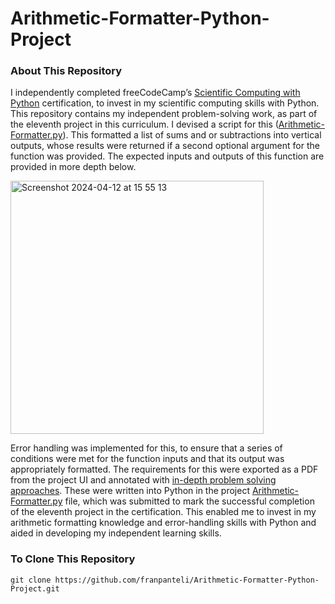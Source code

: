 # Arithmetic-Formatter-Python-Project
### About This Repository
I independently completed freeCodeCamp’s [Scientific Computing with Python](https://www.freecodecamp.org/learn/scientific-computing-with-python/) certification, to invest in my scientific computing skills with Python. This repository contains my independent problem-solving work, as part of the eleventh project in this curriculum. I devised a script for this ([Arithmetic-Formatter.py](https://github.com/franpanteli/Arithmetic-Formatter-Python-Project/blob/main/Arithmetic-Formatter.py)). This formatted a list of sums and or subtractions into vertical outputs, whose results were returned if a second optional argument for the function was provided. The expected inputs and outputs of this function are provided in more depth below.  

<img width="405" alt="Screenshot 2024-04-12 at 15 55 13" src="https://github.com/franpanteli/Arithmetic-Formatter-Python-Project/assets/131474705/762cfb5d-b7e0-479c-868c-91ae2f7927ef">

Error handling was implemented for this, to ensure that a series of conditions were met for the function inputs and that its output was appropriately formatted. The requirements for this were exported as a PDF from the project UI and annotated with [in-depth problem solving approaches](https://github.com/franpanteli/Arithmetic-Formatter-Python-Project/blob/main/Task%20Challenge%20Notes.pdf). These were written into Python in the project [Arithmetic-Formatter.py](https://github.com/franpanteli/Arithmetic-Formatter-Python-Project/blob/main/Arithmetic-Formatter.py) file, which was submitted to mark the successful completion of the eleventh project in the certification. This enabled me to invest in my arithmetic formatting knowledge and error-handling skills with Python and aided in developing my independent learning skills.

### To Clone This Repository
```
git clone https://github.com/franpanteli/Arithmetic-Formatter-Python-Project.git
```
